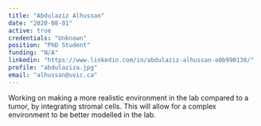 ```yaml
---
title: "Abdulaziz Alhussan"
date: "2020-08-01"
active: true
credentials: "Unknown"
position: "PhD Student"
funding: "N/A"
linkedin: "https://www.linkedin.com/in/abdulaziz-alhussan-a0b990138/"
profile: "abdulaziza.jpg"
email: "alhussan@uvic.ca"
---
```


Working on making a more realistic environment in the lab compared to a tumor, by integrating stromal cells. This will allow for a complex environment to be better modelled in the lab.
